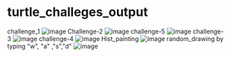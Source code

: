 # turtle_challeges_output
challenge_1
![image](https://user-images.githubusercontent.com/97338866/233782327-2895c982-4f8b-4399-9a18-8e597bd31dd1.png)
Challenge-2
![image](https://user-images.githubusercontent.com/97338866/233785436-b362e054-1cca-4f42-9fbe-c2fb41f621a1.png)
challenge-5
![image](https://user-images.githubusercontent.com/97338866/233804601-c4888478-db19-4eb4-8c65-7e0c9348f2fa.png)
challenge-3
![image](https://user-images.githubusercontent.com/97338866/233805162-e65ad2c7-0bbb-4445-a296-b69ee01b2214.png)
challenge-4
![image](https://user-images.githubusercontent.com/97338866/233805285-bee1faef-4528-4bde-8574-3e94a8995af0.png)
Hist_painting 
![image](https://user-images.githubusercontent.com/97338866/233858917-ec91793d-c5c8-4bad-b33f-0d24ba9c6531.png)
random_drawing by typing "w", "a" ,"s","d"
![image](https://user-images.githubusercontent.com/97338866/233859154-60a41159-45ae-41ba-9c8c-e9cdb6091d44.png)
